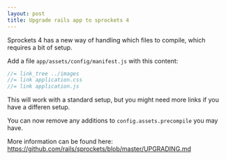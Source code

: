 ```yaml
---
layout: post
title: Upgrade rails app to sprockets 4
---
```


Sprockets 4 has a new way of handling which files to compile, which requires a
bit of setup.

Add a file `app/assets/config/manifest.js` with this content:

``` js
//= link_tree ../images
//= link application.css
//= link application.js
```

This will work with a standard setup, but you might need more links if you have
a differen setup.

You can now remove any additions to `config.assets.precompile` you may have.

More information can be found here:
https://github.com/rails/sprockets/blob/master/UPGRADING.md

